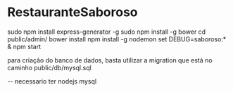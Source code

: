 # RestauranteSaboroso

sudo npm install express-generator -g
sudo npm install -g bower
cd public/admin/
bower install
npm install -g nodemon
set DEBUG=saboroso:* & npm start

para criação do banco de dados, basta utilizar a migration que está no caminho public/db/mysql.sql


-- necessario ter 
nodejs
mysql
